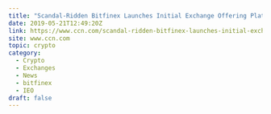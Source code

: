 ```yaml
---
title: "Scandal-Ridden Bitfinex Launches Initial Exchange Offering Platform"
date: 2019-05-21T12:49:20Z
link: https://www.ccn.com/scandal-ridden-bitfinex-launches-initial-exchange-offering-platform?utm_medium=RSS&utm_source=hune
site: www.ccn.com
topic: crypto
category:
  - Crypto
  - Exchanges
  - News
  - bitfinex
  - IEO
draft: false
---
```

